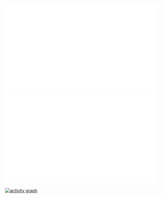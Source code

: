 <div align="center">
  
<picture>
  <source media="(prefers-color-scheme: dark)" srcset="https://github.com/RainCmd/RainCmd/blob/main/generated/overview-dark.svg">
  <source media="(prefers-color-scheme: light)" srcset="https://github.com/RainCmd/RainCmd/blob/main/generated/overview.svg">
  <img src="https://github.com/RainCmd/RainCmd/blob/main/generated/overview.svg">
</picture>

<picture>
  <source media="(prefers-color-scheme: dark)" srcset="https://github.com/RainCmd/RainCmd/blob/main/generated/languages-dark.svg">
  <source media="(prefers-color-scheme: light)" srcset="https://github.com/RainCmd/RainCmd/blob/main/generated/languages.svg">
  <img src="https://github.com/RainCmd/RainCmd/blob/main/generated/languages.svg">
</picture>

</div>

[![activity graph](https://github-readme-activity-graph.vercel.app/graph?username=RainCmd&theme=github-compact&hide_border=true&hide_title=true&bg_color=0000&area=true&area_color=07ff)](https://github.com/ashutosh00710/github-readme-activity-graph)
